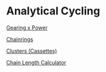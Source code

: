 Analytical Cycling
==================

[Gearing x Power](gearing-power.html)

[Chainrings](chainrings.html)

[Clusters (Cassettes)](clusters.html)

[Chain Length Calculator](chain-length.html)
